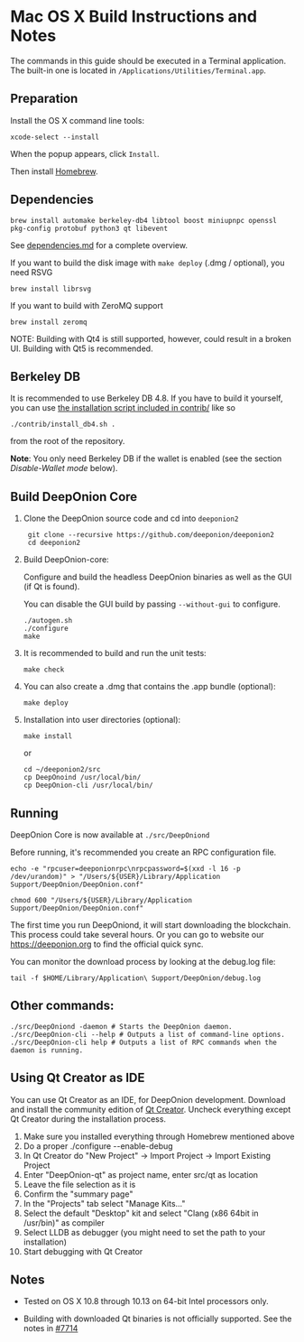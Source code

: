 Mac OS X Build Instructions and Notes
====================================
The commands in this guide should be executed in a Terminal application.
The built-in one is located in `/Applications/Utilities/Terminal.app`.

Preparation
-----------
Install the OS X command line tools:

`xcode-select --install`

When the popup appears, click `Install`.

Then install [Homebrew](https://brew.sh).

Dependencies
----------------------

    brew install automake berkeley-db4 libtool boost miniupnpc openssl pkg-config protobuf python3 qt libevent

See [dependencies.md](dependencies.md) for a complete overview.

If you want to build the disk image with `make deploy` (.dmg / optional), you need RSVG

    brew install librsvg

If you want to build with ZeroMQ support
    
    brew install zeromq

NOTE: Building with Qt4 is still supported, however, could result in a broken UI. Building with Qt5 is recommended.

Berkeley DB
-----------
It is recommended to use Berkeley DB 4.8. If you have to build it yourself,
you can use [the installation script included in contrib/](/contrib/install_db4.sh)
like so

```shell
./contrib/install_db4.sh .
```

from the root of the repository.

**Note**: You only need Berkeley DB if the wallet is enabled (see the section *Disable-Wallet mode* below).

Build DeepOnion Core
------------------------

1. Clone the DeepOnion source code and cd into `deeponion2`

        git clone --recursive https://github.com/deeponion/deeponion2
        cd deeponion2

2.  Build DeepOnion-core:

    Configure and build the headless DeepOnion binaries as well as the GUI (if Qt is found).

    You can disable the GUI build by passing `--without-gui` to configure.

        ./autogen.sh
        ./configure
        make

3.  It is recommended to build and run the unit tests:

        make check

4.  You can also create a .dmg that contains the .app bundle (optional):

        make deploy

5.  Installation into user directories (optional):

        make install

    or

        cd ~/deeponion2/src
        cp DeepOnoind /usr/local/bin/
        cp DeepOnion-cli /usr/local/bin/

Running
-------

DeepOnion Core is now available at `./src/DeepOniond`

Before running, it's recommended you create an RPC configuration file.

    echo -e "rpcuser=deeponionrpc\nrpcpassword=$(xxd -l 16 -p /dev/urandom)" > "/Users/${USER}/Library/Application Support/DeepOnion/DeepOnion.conf"

    chmod 600 "/Users/${USER}/Library/Application Support/DeepOnion/DeepOnion.conf"

The first time you run DeepOniond, it will start downloading the blockchain. This process could take several hours. 
Or you can go to website our https://deeponion.org to find the official quick sync.

You can monitor the download process by looking at the debug.log file:

    tail -f $HOME/Library/Application\ Support/DeepOnion/debug.log

Other commands:
-------

    ./src/DeepOniond -daemon # Starts the DeepOnion daemon.
    ./src/DeepOnion-cli --help # Outputs a list of command-line options.
    ./src/DeepOnion-cli help # Outputs a list of RPC commands when the daemon is running.

Using Qt Creator as IDE
------------------------
You can use Qt Creator as an IDE, for DeepOnion development.
Download and install the community edition of [Qt Creator](https://www.qt.io/download/).
Uncheck everything except Qt Creator during the installation process.

1. Make sure you installed everything through Homebrew mentioned above
2. Do a proper ./configure --enable-debug
3. In Qt Creator do "New Project" -> Import Project -> Import Existing Project
4. Enter "DeepOnion-qt" as project name, enter src/qt as location
5. Leave the file selection as it is
6. Confirm the "summary page"
7. In the "Projects" tab select "Manage Kits..."
8. Select the default "Desktop" kit and select "Clang (x86 64bit in /usr/bin)" as compiler
9. Select LLDB as debugger (you might need to set the path to your installation)
10. Start debugging with Qt Creator

Notes
-----

* Tested on OS X 10.8 through 10.13 on 64-bit Intel processors only.

* Building with downloaded Qt binaries is not officially supported. See the notes in [#7714](https://github.com/bitcoin/bitcoin/issues/7714)

